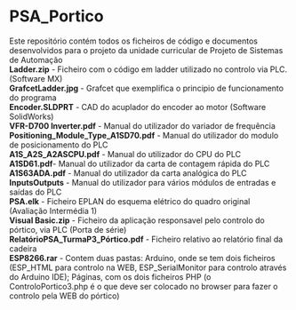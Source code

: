 # PSA_Portico
Este repositório contém todos os ficheiros de código e documentos desenvolvidos para o projeto da unidade curricular de Projeto de Sistemas de Automação <br />
**Ladder.zip** - Ficheiro com o código em ladder utilizado no controlo via PLC. (Software MX) <br />
**GrafcetLadder.jpg** - Grafcet que exemplifica o principio de funcionamento do programa <br />
**Encoder.SLDPRT** - CAD do acuplador do encoder ao motor (Software SolidWorks) <br />
**VFR-D700 Inverter.pdf** - Manual do utilizador do variador de frequência <br />
**Positioning_Module_Type_A1SD70.pdf** - Manual do utilizador do modulo de posicionamento do PLC <br />
**A1S_A2S_A2ASCPU.pdf** - Manual do utilizador do CPU do PLC <br />
**A1SD61.pdf**- Manual do utilizador da carta de contagem rápida do PLC <br />
**A1S63ADA.pdf** - Manual do utilizador da carta analógica do PLC <br />
**InputsOutputs** - Manual do utilizador para vários módulos de entradas e saídas do PLC <br />
**PSA.elk** - Ficheiro EPLAN do esquema elétrico do quadro original (Avaliação Intermédia 1) <br />
**Visual Basic.zip** - Ficheiro da aplicação responsavel pelo controlo do pórtico, via PLC (Porta de série) <br />
**RelatórioPSA_TurmaP3_Pórtico.pdf** - Ficheiro relativo ao relatório final da cadeira <br />
**ESP8266.rar** - Contem duas pastas: Arduino, onde se tem dois ficheiros (ESP_HTML para controlo na WEB, ESP_SerialMonitor para controlo através do Arduino IDE); Páginas, com os dois ficheiros PHP (o ControloPortico3.php é o que deve ser colocado no browser para fazer o controlo pela WEB do pórtico) <br />
